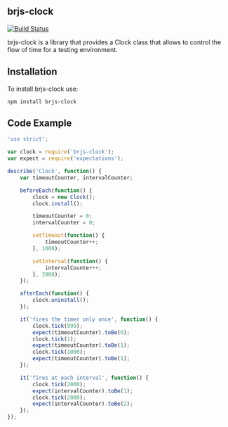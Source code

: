 ## brjs-clock

[![Build Status](https://travis-ci.org/BladeRunnerJS/brjs-clock.svg)](https://travis-ci.org/BladeRunnerJS/brjs-clock)

brjs-clock is a library that provides a Clock class that allows to control the flow of time for a testing environment.

## Installation

To install brjs-clock use:

`npm install brjs-clock`

## Code Example

```javascript
'use strict';

var clock = require('brjs-clock');
var expect = require('expectations');

describe('Clock', function() {
	var timeoutCounter, intervalCounter;

	beforeEach(function() {
		clock = new Clock();
		clock.install();

		timeoutCounter = 0;
		intervalCounter = 0;

		setTimeout(function() {
			timeoutCounter++;
		}, 1000);

		setInterval(function() {
			intervalCounter++;
		}, 2000);
	});

	afterEach(function() {
		clock.uninstall();
	});

	it('fires the timer only once', function() {
		clock.tick(999);
		expect(timeoutCounter).toBe(0);
		clock.tick(1);
		expect(timeoutCounter).toBe(1);
		clock.tick(1000);
		expect(timeoutCounter).toBe(1);
	});

	it('fires at each interval', function() {
		clock.tick(2000);
		expect(intervalCounter).toBe(1);
		clock.tick(2000);
		expect(intervalCounter).toBe(2);
	});
});
```